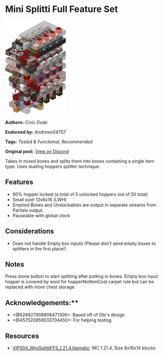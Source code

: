 # Mini Splitti Full Feature Set
<img alt="image.png" src="images/image.png?raw=1" height="300px">

**Authors:** *Civic Dude*

**Endorsed by:** *Andrews54757*

**Tags:** *Tested & Functional, Recommended*

**Original post:** [View on Discord](https://discord.com/channels/1375556143186837695/1388722921622736916)

Takes in mixed boxes and splits them into boxes containing a single item type. Uses dueling hoppers splitter technique.
## Features
- 90% hopper locked (a total of 5 unlocked hoppers out of 50 total)
- Small size! 12x6x16 (LWH)
- Emptied Boxes and Unstackables are output in separate streams from Partials output.
- Pauseable with global clock
## Considerations
- Does not handle Empty box inputs (Please don't send empty boxes to splitters in the first place!)
## Notes
Press stone button to start splitting after putting in boxes. Empty box input hopper is covered by wool for hopperNoItemCost carpet rule but can be replaced with more chest storage.

## Acknowledgements:**
- <@624927906908471306>: Based off of Obi's design
- <@457520959033704450>: For helping testing

## Resources
- [VIP004_MiniSplittiFFS_1.21.4.litematic](attachments/VIP004_MiniSplittiFFS_1.21.4.litematic): MC 1.21.4, Size 8x16x14 blocks
